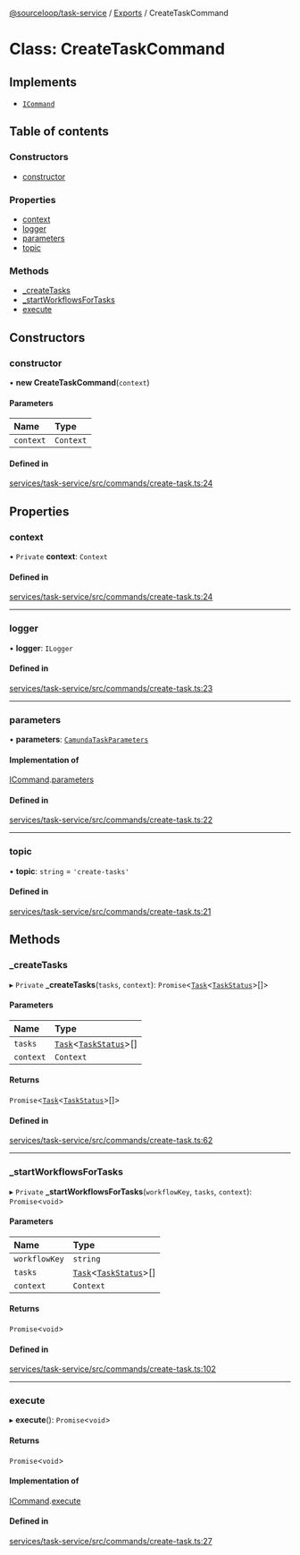 [@sourceloop/task-service](../README.md) / [Exports](../modules.md) / CreateTaskCommand

# Class: CreateTaskCommand

## Implements

- [`ICommand`](../interfaces/ICommand.md)

## Table of contents

### Constructors

- [constructor](CreateTaskCommand.md#constructor)

### Properties

- [context](CreateTaskCommand.md#context)
- [logger](CreateTaskCommand.md#logger)
- [parameters](CreateTaskCommand.md#parameters)
- [topic](CreateTaskCommand.md#topic)

### Methods

- [\_createTasks](CreateTaskCommand.md#_createtasks)
- [\_startWorkflowsForTasks](CreateTaskCommand.md#_startworkflowsfortasks)
- [execute](CreateTaskCommand.md#execute)

## Constructors

### constructor

• **new CreateTaskCommand**(`context`)

#### Parameters

| Name | Type |
| :------ | :------ |
| `context` | `Context` |

#### Defined in

[services/task-service/src/commands/create-task.ts:24](https://github.com/sourcefuse/loopback4-microservice-catalog/blob/93a7f917/services/task-service/src/commands/create-task.ts#L24)

## Properties

### context

• `Private` **context**: `Context`

#### Defined in

[services/task-service/src/commands/create-task.ts:24](https://github.com/sourcefuse/loopback4-microservice-catalog/blob/93a7f917/services/task-service/src/commands/create-task.ts#L24)

___

### logger

• **logger**: `ILogger`

#### Defined in

[services/task-service/src/commands/create-task.ts:23](https://github.com/sourcefuse/loopback4-microservice-catalog/blob/93a7f917/services/task-service/src/commands/create-task.ts#L23)

___

### parameters

• **parameters**: [`CamundaTaskParameters`](../modules.md#camundataskparameters)

#### Implementation of

[ICommand](../interfaces/ICommand.md).[parameters](../interfaces/ICommand.md#parameters)

#### Defined in

[services/task-service/src/commands/create-task.ts:22](https://github.com/sourcefuse/loopback4-microservice-catalog/blob/93a7f917/services/task-service/src/commands/create-task.ts#L22)

___

### topic

• **topic**: `string` = `'create-tasks'`

#### Defined in

[services/task-service/src/commands/create-task.ts:21](https://github.com/sourcefuse/loopback4-microservice-catalog/blob/93a7f917/services/task-service/src/commands/create-task.ts#L21)

## Methods

### \_createTasks

▸ `Private` **_createTasks**(`tasks`, `context`): `Promise`<[`Task`](Task.md)<[`TaskStatus`](../enums/TaskStatus.md)\>[]\>

#### Parameters

| Name | Type |
| :------ | :------ |
| `tasks` | [`Task`](Task.md)<[`TaskStatus`](../enums/TaskStatus.md)\>[] |
| `context` | `Context` |

#### Returns

`Promise`<[`Task`](Task.md)<[`TaskStatus`](../enums/TaskStatus.md)\>[]\>

#### Defined in

[services/task-service/src/commands/create-task.ts:62](https://github.com/sourcefuse/loopback4-microservice-catalog/blob/93a7f917/services/task-service/src/commands/create-task.ts#L62)

___

### \_startWorkflowsForTasks

▸ `Private` **_startWorkflowsForTasks**(`workflowKey`, `tasks`, `context`): `Promise`<`void`\>

#### Parameters

| Name | Type |
| :------ | :------ |
| `workflowKey` | `string` |
| `tasks` | [`Task`](Task.md)<[`TaskStatus`](../enums/TaskStatus.md)\>[] |
| `context` | `Context` |

#### Returns

`Promise`<`void`\>

#### Defined in

[services/task-service/src/commands/create-task.ts:102](https://github.com/sourcefuse/loopback4-microservice-catalog/blob/93a7f917/services/task-service/src/commands/create-task.ts#L102)

___

### execute

▸ **execute**(): `Promise`<`void`\>

#### Returns

`Promise`<`void`\>

#### Implementation of

[ICommand](../interfaces/ICommand.md).[execute](../interfaces/ICommand.md#execute)

#### Defined in

[services/task-service/src/commands/create-task.ts:27](https://github.com/sourcefuse/loopback4-microservice-catalog/blob/93a7f917/services/task-service/src/commands/create-task.ts#L27)
